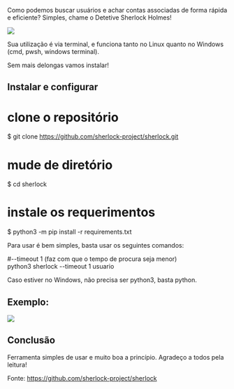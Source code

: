 Como podemos buscar usuários e achar contas associadas de forma rápida e eficiente? Simples, chame o Detetive Sherlock Holmes!

![](https://miro.medium.com/max/194/1*JFnlePKgTqFnmDEdlm8VcA.png)

Sua utilização é via terminal, e funciona tanto no Linux quanto no Windows (cmd, pwsh, windows terminal).

Sem mais delongas vamos instalar!

## **Instalar e configurar**

# clone o repositório  
$ git clone https://github.com/sherlock-project/sherlock.git  
# mude de diretório  
$ cd sherlock  
# instale os requerimentos  
$ python3 -m pip install -r requirements.txt

Para usar é bem simples, basta usar os seguintes comandos:

#--timeout 1 (faz com que o tempo de procura seja menor)  
python3 sherlock --timeout 1 usuario

Caso estiver no Windows, não precisa ser python3, basta python.

## Exemplo:

![](https://miro.medium.com/max/630/1*kGbWnGHzZFT-PdLbTf4f3w.gif)

## **Conclusão**

Ferramenta simples de usar e muito boa a princípio. Agradeço a todos pela leitura!

Fonte: https://github.com/sherlock-project/sherlock
